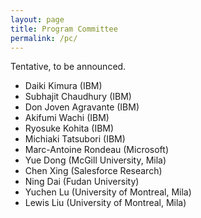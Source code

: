 ```yaml
---
layout: page
title: Program Committee
permalink: /pc/
---
```


Tentative, to be announced.

* Daiki Kimura (IBM)
* Subhajit Chaudhury (IBM)
* Don Joven Agravante (IBM)
* Akifumi Wachi (IBM)
* Ryosuke Kohita (IBM)
* Michiaki Tatsubori (IBM)
* Marc-Antoine Rondeau (Microsoft)
* Yue Dong (McGill University, Mila)
* Chen Xing (Salesforce Research)
* Ning Dai (Fudan University)
* Yuchen Lu (University of Montreal, Mila)
* Lewis Liu (University of Montreal, Mila)

